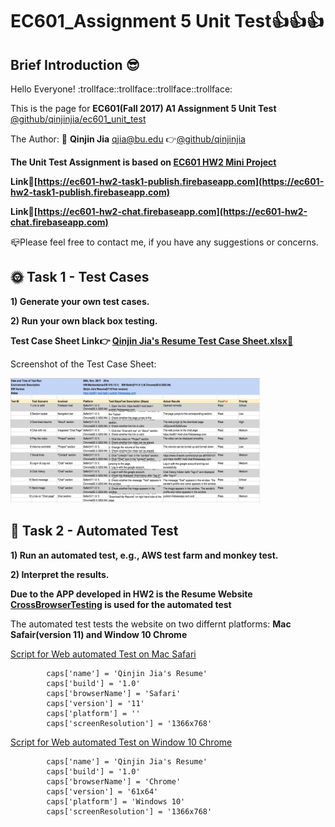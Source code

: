 # EC601_Assignment 5 Unit Test:thumbsup::thumbsup::thumbsup:
## Brief Introduction :sunglasses:
  Hello Everyone! :trollface::trollface::trollface::trollface:
  
  This is the page for **EC601(Fall 2017) A1 Assignment 5 Unit Test** 
  [@github/qinjinjia/ec601_unit_test](https://github.com/qinjinjia/ec601_Unit_Test)
  
  The Author: :boy: **Qinjin Jia** qjia@bu.edu   :point_right:[@github/qinjinjia](https://github.com/qinjinjia)
  
  **The Unit Test Assignment is based on [EC601 HW2 Mini Project](https://github.com/qinjinjia/ec601_miniproject)**
      
  **Link:link:[https://ec601-hw2-task1-publish.firebaseapp.com](https://ec601-hw2-task1-publish.firebaseapp.com)** 
  
  **Link:link:[https://ec601-hw2-chat.firebaseapp.com](https://ec601-hw2-chat.firebaseapp.com)**
     
  :mailbox_closed:Please feel free to contact me, if you have any suggestions or concerns.
  
  
## :sun_with_face: **Task 1 - Test Cases**
   
**1) Generate your own test cases.**

**2) Run your own black box testing.**
  
  **Test Case Sheet Link:point_right: [Qinjin Jia's Resume Test Case Sheet.xlsx:link:](https://github.com/qinjinjia/ec601_Unit_Test/blob/master/Qinjin%20Jia's%20Resume%20Test%20Case%20Sheet.xlsx)** 
  
  Screenshot of the Test Case Sheet:
  
  <img src="https://github.com/qinjinjia/ec601_Unit_Test/blob/master/Unit%20Test%20Screenshot.png" width="400" height="200">

## :full_moon_with_face: **Task 2 - Automated Test**
  
**1) Run an automated test, e.g., AWS test farm and monkey test.**

**2) Interpret the results.**

**Due to the APP developed in HW2 is the Resume Website**
**[CrossBrowserTesting](https://app.crossbrowsertesting.com/test-center) is used for the automated test**

The automated test tests the website on two differnt platforms: **Mac Safair(version 11) and Window 10 Chrome**

[Script for Web automated Test on Mac Safari](https://github.com/qinjinjia/ec601_Unit_Test/blob/master/webunittest_chrome.py)

```#python
        caps['name'] = 'Qinjin Jia's Resume'
        caps['build'] = '1.0'
        caps['browserName'] = 'Safari'
        caps['version'] = '11'
        caps['platform'] = ''
        caps['screenResolution'] = '1366x768'
```

[Script for Web automated Test on Window 10 Chrome](https://github.com/qinjinjia/ec601_Unit_Test/blob/master/webunittest_safair.py)

``` #python
        caps['name'] = 'Qinjin Jia's Resume'
        caps['build'] = '1.0'
        caps['browserName'] = 'Chrome'
        caps['version'] = '61x64'
        caps['platform'] = 'Windows 10'
        caps['screenResolution'] = '1366x768'
```
